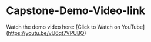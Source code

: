# Capstone-Demo-Video-link

Watch the demo video here: [Click to Watch on YouTube] (https://youtu.be/vU6qt7VPUBQ) 
